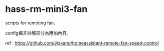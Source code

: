 # hass-rm-mini3-fan
scripts for remoting fan.

config檔非註解部分為應加內容。

ref : 
https://github.com/yiskang/homeassistant-remote-fan-speed-control
